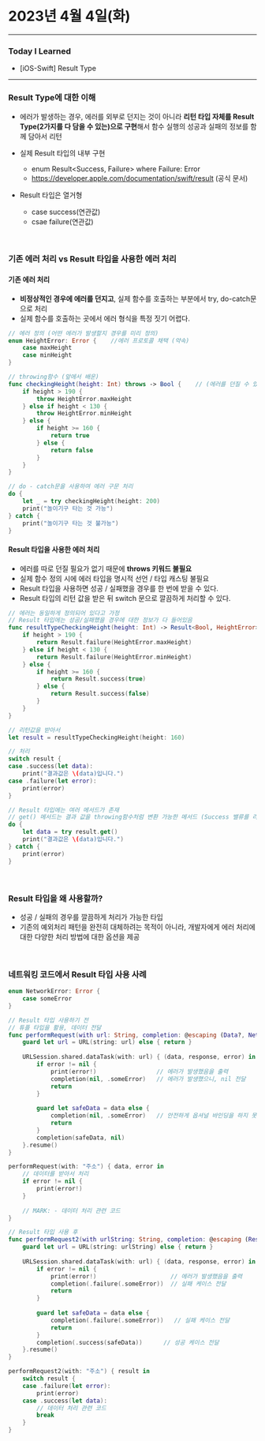 # 2023년 4월 4일(화)

---

### Today I Learned 

- [iOS-Swift] Result Type 

---

### Result Type에 대한 이해 

- 에러가 발생하는 경우, 에러를 외부로 던지는 것이 아니라 **리턴 타입 자체를 Result Type(2가지를 다 담을 수 있는)으로 구현**해서 함수 실행의 성공과 실패의 정보를 함께 담아서 리턴 
- 실제 Result 타입의 내부 구현 
  - enum Result<Success, Failure> where Failure: Error 
  - https://developer.apple.com/documentation/swift/result (공식 문서)

- Result 타입은 열거형 
  - case success(연관값)
  - csae failure(연관값)

<br/>

### 기존 에러 처리 vs Result 타입을 사용한 에러 처리 

#### 기존 에러 처리

- **비정상적인 경우에 에러를 던지고**, 실제 함수를 호출하는 부분에서 try, do-catch문으로 처리
- 실제 함수를 호출하는 곳에서 에러 형식을 특정 짓기 어렵다.

```swift
// 에러 정의 (어떤 에러가 발생할지 경우를 미리 정의)
enum HeightError: Error {    //에러 프로토콜 채택 (약속)
    case maxHeight
    case minHeight
}

// throwing함수 (앞에서 배운)
func checkingHeight(height: Int) throws -> Bool {    // (에러를 던질 수 있는 함수 타입이다)
    if height > 190 {
        throw HeightError.maxHeight
    } else if height < 130 {
        throw HeightError.minHeight
    } else {
        if height >= 160 {
            return true
        } else {
            return false
        }
    }
}

// do - catch문을 사용하여 에러 구문 처리 
do {
    let _ = try checkingHeight(height: 200)
    print("놀이기구 타는 것 가능")
} catch {
    print("놀이기구 타는 것 불가능")
}
```

#### Result 타입을 사용한 에러 처리

- 에러를 따로 던질 필요가 없기 때문에 **throws 키워드 불필요**
- 실제 함수 정의 시에 에러 타입을 명시적 선언 / 타입 캐스팅 불필요 
- Result 타입을 사용하면 성공 / 실패했을 경우를 한 번에 받을 수 있다.
- Result 타입의 리턴 값을 받은 뒤 switch 문으로 깔끔하게 처리할 수 있다.

```swift
// 에러는 동일하게 정의되어 있다고 가정 
// Result 타입에는 성공/실패했을 경우에 대한 정보가 다 들어있음 
func resultTypeCheckingHeight(height: Int) -> Result<Bool, HeightError> {
    if height > 190 {
        return Result.failure(HeightError.maxHeight)
    } else if height < 130 {
        return Result.failure(HeightError.minHeight)
    } else {
        if height >= 160 {
            return Result.success(true)
        } else {
            return Result.success(false)
        }
    }
}

// 리턴값을 받아서
let result = resultTypeCheckingHeight(height: 160)

// 처리
switch result {
case .success(let data):
    print("결과값은 \(data)입니다.")
case .failure(let error):
    print(error)
}

// Result 타입에는 여러 메서드가 존재
// get() 메서드는 결과 값을 throwing함수처럼 변환 가능한 메서드 (Success 밸류를 리턴)
do {
    let data = try result.get()
    print("결과값은 \(data)입니다.")
} catch {
    print(error)
}
```

<br/>

### Result 타입을 왜 사용할까?

- 성공 / 실패의 경우를 깔끔하게 처리가 가능한 타입 
- 기존의 예외처리 패턴을 완전히 대체하려는 목적이 아니라, 개발자에게 에러 처리에 대한 다양한 처리 방법에 대한 옵션을 제공 

<br/>

### 네트워킹 코드에서 Result 타입 사용 사례

```swift
enum NetworkError: Error {
    case someError
}

// Result 타입 사용하기 전 
// 튜플 타입을 활용, 데이터 전달
func performRequest(with url: String, completion: @escaping (Data?, NetworkError?) -> Void) {
    guard let url = URL(string: url) else { return }
   
    URLSession.shared.dataTask(with: url) { (data, response, error) in
        if error != nil {
            print(error!)                 // 에러가 발생했음을 출력
            completion(nil, .someError)   // 에러가 발생했으니, nil 전달
            return
        }
        
        guard let safeData = data else {
            completion(nil, .someError)   // 안전하게 옵셔널 바인딩을 하지 못했으니, 데이터는 nil 전달
            return
        } 
        completion(safeData, nil)
    }.resume()
}

performRequest(with: "주소") { data, error in
    // 데이터를 받아서 처리
    if error != nil {
        print(error!)
    }
    
    // MARK: - 데이터 처리 관련 코드    
}

// Result 타입 사용 후 
func performRequest2(with urlString: String, completion: @escaping (Result<Data,NetworkError>) -> Void) {
    guard let url = URL(string: urlString) else { return }
    
    URLSession.shared.dataTask(with: url) { (data, response, error) in
        if error != nil {
            print(error!)                     // 에러가 발생했음을 출력
            completion(.failure(.someError))  // 실패 케이스 전달
            return
        }
        
        guard let safeData = data else {
            completion(.failure(.someError))   // 실패 케이스 전달
            return
        }
        completion(.success(safeData))      // 성공 케이스 전달 
    }.resume()
}

performRequest2(with: "주소") { result in
    switch result {
    case .failure(let error):
        print(error)
    case .success(let data):
        // 데이터 처리 관련 코드
        break
    }
}
```

